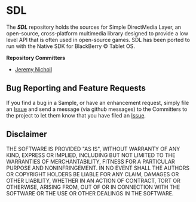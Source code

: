# SDL

The _**SDL**_ repository holds the sources for Simple DirectMedia Layer, an open-source, cross-platform multimedia library designed to provide a low level API that is often used in open-source games. SDL has been ported to run with the Native SDK for BlackBerry © Tablet OS.


**Repository Committers** 

* [Jeremy Nicholl](https://github.com/jnicholl)


## Bug Reporting and Feature Requests

If you find a bug in a Sample, or have an enhancement request, simply file an [Issue](https://github.com/blackberry/SDL/issues) and send a message (via github messages) to the Committers to the project to let them know that you have filed an [Issue](https://github.com/blackberry/SDL/issues).

## Disclaimer

THE SOFTWARE IS PROVIDED "AS IS", WITHOUT WARRANTY OF ANY KIND, EXPRESS OR IMPLIED, INCLUDING BUT NOT LIMITED TO THE WARRANTIES OF MERCHANTABILITY, FITNESS FOR A PARTICULAR PURPOSE AND NONINFRINGEMENT. IN NO EVENT SHALL THE AUTHORS OR COPYRIGHT HOLDERS BE LIABLE FOR ANY CLAIM, DAMAGES OR OTHER LIABILITY, WHETHER IN AN ACTION OF CONTRACT, TORT OR OTHERWISE, ARISING FROM, OUT OF OR IN CONNECTION WITH THE SOFTWARE OR THE USE OR OTHER DEALINGS IN THE SOFTWARE.

